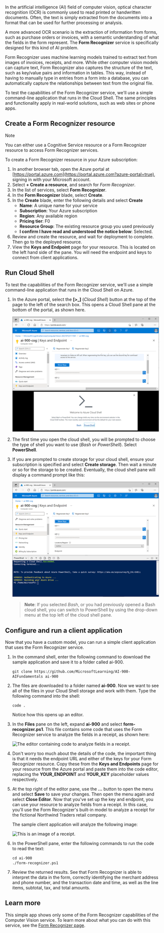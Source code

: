 In the artificial intelligence (AI) field of computer vision, optical character recognition (OCR) is commonly used to read printed or handwritten documents. Often, the text is simply extracted from the documents into a format that can be used for further processing or analysis.

A more advanced OCR scenario is the extraction of information from forms, such as purchase orders or invoices, with a semantic understanding of what the fields in the form represent. The **Form Recognizer** service is specifically designed for this kind of AI problem.

Form Recognizer uses machine learning models trained to extract text from images of invoices, receipts, and more. While other computer vision models can capture text, Form Recognizer also captures the structure of the text, such as key/value pairs and information in tables. This way, instead of having to manually type in entries from a form into a database, you can automatically capture the relationships between text from the original file. 

To test the capabilities of the Form Recognizer service, we'll use a simple command-line application that runs in the Cloud Shell. The same principles and functionality apply in real-world solutions, such as web sites or phone apps.

## Create a Form Recognizer resource

> [!NOTE]
> You can either use a Cognitive Service resource or a Form Recognizer resource to access Form Recognizer services. 

To create a Form Recognizer resource in your Azure subscription:

1. In another browser tab, open the Azure portal at [https://portal.azure.com](https://portal.azure.com?azure-portal=true), signing in with your Microsoft account.
2. Select **+ Create a resource**, and search for *Form Recognizer*.
3. In the list of services, select **Form Recognizer**.
4. In the **Form Recognizer** blade, select **Create**.
5. In the **Create** blade, enter the following details and select **Create**
   - **Name**: A unique name for your service
   - **Subscription**: Your Azure subscription
   - **Region**: Any available region
   - **Pricing tier**: F0
   - **Resource Group**: The existing resource group you used previously
   - **I confirm I have read and understood the notice below**: Selected.
6. Review and create the resource, and wait for deployment to complete. Then go to the deployed resource.
7. View the **Keys and Endpoint** page for your resource. This is located on the left hand side of the pane. You will need the endpoint and keys to connect from client applications.

## Run Cloud Shell 

To test the capabilities of the Form Recognizer service, we'll use a simple command-line application that runs in the Cloud Shell on Azure. 

1. In the Azure portal, select the **[>_]** (*Cloud Shell*) button at the top of the page to the left of the search box. This opens a Cloud Shell pane at the bottom of the portal, as shown here.

    ![Azure cloud shell pane](./media/cloud-shell.png)

2. The first time you open the cloud shell, you will be prompted to choose the type of shell you want to use (*Bash* or *PowerShell*). Select **PowerShell**.

3. If you are prompted to create storage for your cloud shell, ensure your subscription is specified and select **Create storage**. Then wait a minute or so for the storage to be created. Eventually, the cloud shell pane will display a command prompt like this:

    ![Azure cloud shell PowerShell prompt](./media/powershell-prompt.png)

    > **Note**: If you selected *Bash*, or you had previously opened a Bash cloud shell, you can switch to PowerShell by using the drop-down menu at the top left of the cloud shell pane.


## Configure and run a client application

Now that you have a custom model, you can run a simple client application that uses the Form Recognizer service.

1. In the command shell, enter the following command to download the sample application and save it to a folder called ai-900.

    ```
    git clone https://github.com/MicrosoftLearning/AI-900-AIFundamentals ai-900
    ```

2. The files are downloaded to a folder named **ai-900**. Now we want to see all of the files in your Cloud Shell storage and work with them. Type the following command into the shell: 

     ```
    code .
    ```

    Notice how this opens up an editor. 

3. In the **Files** pane on the left, expand **ai-900** and select **form-recognizer.ps1**. This file contains some code that uses the Form Recognizer service to analyze the fields in a receipt, as shown here:

    ![The editor containing code to analyze fields in a receipt.](../media/recognize-receipt-code.png)

4. Don't worry too much about the details of the code, the important thing is that it needs the endpoint URL and either of the keys for your Form Recognizer resource. Copy these from the **Keys and Endpoints** page for your resource from the Azure portal and paste them into the code editor, replacing the **YOUR_ENDPOINT** and **YOUR_KEY** placeholder values respectively.

5. At the top right of the editor pane, use the **...** button to open the menu and select **Save** to save your changes. Then open the menu again and select **Close Editor**. Now that you've set up the key and endpoint, you can use your resource to analyze fields from a receipt. In this case, you'll use the Form Recognizer's built-in model to analyze a receipt for the fictional Northwind Traders retail company.

    The sample client application will analyze the following image:

    ![This is an image of a receipt.](../media/receipt.jpg)

6. In the PowerShell pane, enter the following commands to run the code to read the text:

    ```
    cd ai-900
    ./form-recognizer.ps1 
    ```

7. Review the returned results. See that Form Recognizer is able to interpret the data in the form, correctly identifying the merchant address and phone number, and the transaction date and time, as well as the line items, subtotal, tax, and total amounts.

## Learn more

This simple app shows only some of the Form Recognizer capabilities of the Computer Vision service. To learn more about what you can do with this service, see the [Form Recognizer page](https://docs.microsoft.com/azure/applied-ai-services/form-recognizer/overview).


